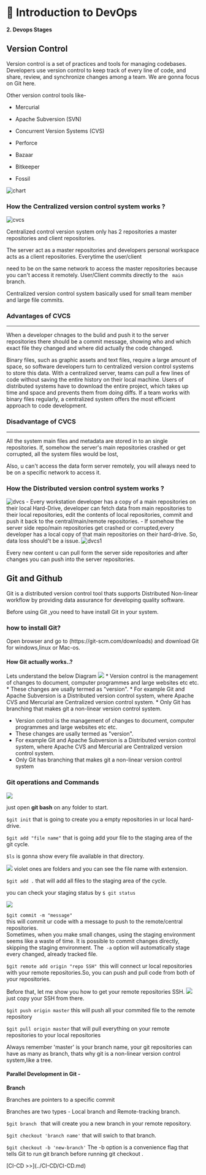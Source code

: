 #  🐍 Introduction to DevOps

**2. Devops Stages**

<h2> Version Control</h2>

<p>Version control is a set of practices and tools for managing codebases. Developers use version control to keep track of every line of code, and share, review, and synchronize changes among a team. We are gonna focus on Git here.</p>

<p> Other version control tools like-

- Mercurial

- Apache Subversion (SVN)

- Concurrent Version Systems (CVS)

- Perforce

- Bazaar

- Bitkeeper

- Fossil

<img src='../Images/image1.png' alt='chart'>

<p><h3>How the Centralized version control system works ?</h3></p>

<img src='../Images/image3.png' alt='cvcs'>

<p>Centralized control version system only has 2 repositories a master repositories and client repositories.</br>

The server act as a master repositories and developers personal workspace acts as a client repositories. Everytime the user/client

need to be on the same network to access the master repositories because you can't access it remotely. User/Client commits directly to the <code> main </code> branch.

Centralized version control system basically used for small team member and large file commits.</p>

<h3>Advantages of CVCS</h3>

<hr>

<p>When a developer chnages to the bulid and push it to the server repositories there should be a commit message, showing who and which exact file they changed and where did actually the code changed. </p>

<p> Binary files, such as graphic assets and text files, require a large amount of space, so software developers turn to centralized version control systems to store this data. With a centralized server, teams can pull a few lines of code without saving the entire history on their local machine. Users of distributed systems have to download the entire project, which takes up time and space and prevents them from doing diffs. If a team works with binary files regularly, a centralized system offers the most efficient approach to code development.</p>

###  Disadvantage of CVCS

<hr>

<p>All the system main files and metadata are stored in to an single repositories. If, somehow the server's main repositories crashed or get corrupted, all the system files would be lost,</p>

<p>Also, u can't access the data form server remotely, you will always need to be on a specific network to access it.</p>

<h3>How the Distributed version control system works ?</h3>
<img src='../Images/image4.png' alt='dvcs'>
 - Every workstation developer has a copy of a main repositories on their local Hard-Drive, developer can fetch data from main repositories to their local repositories, edit the contents of local repositories, commit and push it back to the central/main/remote repositories.
 - If somehow the server side repo/main repositories get crashed or corrupted,every developer has a local copy of that main repositories on their hard-drive. So, data loss should't be a issue.
<img src='../Images/image5.png' alt='dvcs1'>
<p>Every new content u can pull form the server side repositories and after changes you can push into the server repositories.
<h2> Git and Github</h2>
<p>Git is a distributed version control tool thats supports Distributed Non-linear workflow by providing data assurance for developing quality software.</p>
Before using Git ,you need to have install Git in your system.
<h3>how to install Git?</h3>
<p>Open browser and go to (https://git-scm.com/downloads) and download Git for windows,linux or Mac-os.</p>
<h4>How Git actually works..?</h4>
Lets understand the below Diagram
<img src='../Images/image3a.png'>
 * Version control is the management of changes to document, computer programmes and large websites etc etc.
 * These changes are usally termed as "version".
 * For example Git and Apache Subversion is a Distributed version control system, where Apache CVS and Mercurial are Centralized version control system.
 * Only Git has branching that makes git a non-linear version control system.

- Version control is the management of changes to document, computer programmes and large websites etc etc.
- These changes are usally termed as "version".
- For example Git and Apache Subversion is a Distributed version control system, where Apache CVS and Mercurial are Centralized version control system.
- Only Git has branching that makes git a non-linear version control system

<h3> Git operations and Commands</h3>

<img src='../Images/image4a.png'>
<p>just open <b>git bash</b> on any folder to start.</p>
<p><code>$git init</code> that is going to create you a empty repositories in ur local hard-drive.</p>
<p><code>$git add "file name"</code> that is going add your file to the staging area of the git cycle.<br>
<p><code>$ls</code> is gonna show every file available in that directory.</p>
<img src='../Images/Screenshot 2.png'>
violet ones are folders and you can see the file name with extension.

<code>$git add .</code> that will add all files to the staging area of the cycle.</p>
<p>you can check your staging status by <code>$ git status</code></p>
<img src='../Images/Screenshot 1.png'>
<p><code>$git commit -m "message"</code><br>
this will commit ur code with a message to push to the remote/central repositories.<br>
Sometimes, when you make small changes, using the staging environment seems like a waste of time. It is possible to commit changes directly, skipping the staging environment. The<code> -a</code> option will automatically stage every changed, already tracked file.</p>
<p><code>$git remote add origin "repo SSH" </code>this will connect ur local repositories with your remote repositories.So, you can push and pull code from both of your repositories.</p>
<p>Before that, let me show you how to get your remote repositories SSH.
<img src='../Images/Screenshot 3.png'><br>
just copy your SSH from there.</p>
<p><code>$git push origin master</code> this will push all your commited file to the remote repository</p>
<p><code>$git pull origin master</code> that will pull everything on your remote repositories to your local repositories </p>
<p>Always remember 'master' is your branch name, your git repositories can have as many as branch, thats why git is a non-linear version control system,like a tree.</p>
<h4>Parallel Development in Git - </h4>
<b>Branch</b>
<p>Branches are pointers to a specific commit<p>
<p>Branches are two types - Local branch and Remote-tracking branch.</p>
<p> <code>$git branch <branch name></code> that will create you a new branch in your remote repository. </p>
<p><code>$git checkout 'branch name'</code> that will swich to that branch.</p>

<p> <code>$git checkout -b 'new-branch'</code> The -b option is a convenience flag that tells Git to run git branch before running git checkout <new-branch>.</p>
[CI-CD >>](../CI-CD/CI-CD.md)
